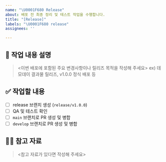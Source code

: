 ```yaml
---
name: "\U0001F680 Release"
about: 배포 전 최종 정리 및 테스트 작업을 수행합니다.
title: "[Release]"
labels: "\U0001F680 release"
assignees: ''

---
```


## 📝 작업 내용 설명
> <이번 배포에 포함된 주요 변경사항이나 릴리즈 목적을 작성해 주세요>
> ex) 데모데이 결과물 릴리즈, v1.0.0 정식 배포 등

## ✅ 작업할 내용
- [ ] release 브랜치 생성 (`release/v1.0.0`)
- [ ] QA 및 테스트 확인
- [ ] `main` 브랜치로 PR 생성 및 병합
- [ ] `develop` 브랜치로 PR 생성 및 병합

## 🙋🏻 참고 자료
> <참고 자료가 있다면 작성해 주세요>
